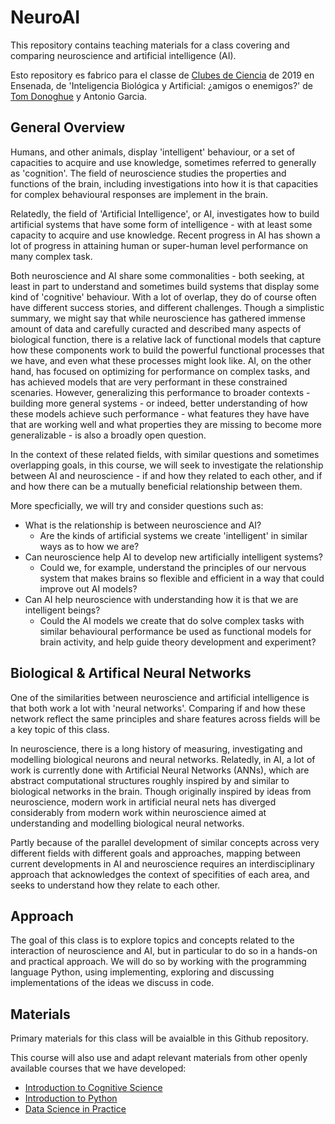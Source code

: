 # NeuroAI

This repository contains teaching materials for a class covering and comparing neuroscience and artificial intelligence (AI).

Esto repository es fabrico para el classe de [Clubes de Ciencia](https://www.clubesdeciencia.mx) de 2019 en Ensenada, de 'Inteligencia Biológica y Artificial: ¿amigos o enemigos?' de [Tom Donoghue](http://tomdonoghue.github.io) y Antonio Garcia.

## General Overview

Humans, and other animals, display 'intelligent' behaviour, or a set of capacities to acquire and use knowledge, sometimes referred to generally as 'cognition'. The field of neuroscience studies the properties and functions of the brain, including investigations into how it is that capacities for complex behavioural responses are implement in the brain.

Relatedly, the field of 'Artificial Intelligence', or AI, investigates how to build artificial systems that have some form of intelligence - with at least some capacity to acquire and use knowledge. Recent progress in AI has shown a lot of progress in attaining human or super-human level performance on many complex task.

Both neuroscience and AI share some commonalities - both seeking, at least in part to understand and sometimes build systems that display some kind of 'cognitive' behaviour. With a lot of overlap, they do of course often have different success stories, and different challenges. Though a simplistic summary, we might say that while neuroscience has gathered immense amount of data and carefully curacted and described many aspects of biological function, there is a relative lack of functional models that capture how these components work to build the powerful functional processes that we have, and even what these processes might look like. AI, on the other hand, has focused on optimizing for performance on complex tasks, and has achieved models that are very performant in these constrained scenaries. However, generalizing this performance to broader contexts - building more general systems - or indeed, better understanding of how these models achieve such performance - what features they have have that are working well and what properties they are missing to become more generalizable - is also a broadly open question.

In the context of these related fields, with similar questions and sometimes overlapping goals, in this course, we will seek to investigate the relationship between AI and neuroscience - if and how they related to each other, and if and how there can be a mutually beneficial relationship between them.

More specficially, we will try and consider questions such as:
- What is the relationship is between neuroscience and AI?
    - Are the kinds of artificial systems we create 'intelligent' in similar ways as to how we are?
- Can neuroscience help AI to develop new artificially intelligent systems?
    - Could we, for example, understand the principles of our nervous system that makes brains so flexible and efficient in a way that could improve out AI models?
- Can AI help neuroscience with understanding how it is that we are intelligent beings?
    - Could the AI models we create that do solve complex tasks with similar behavioural performance be used as functional models for brain activity, and help guide theory development and experiment?

## Biological & Artifical Neural Networks

One of the similarities between neuroscience and artificial intelligence is that both work a lot with 'neural networks'. Comparing if and how these network reflect the same principles and share features across fields will be a key topic of this class.

In neuroscience, there is a long history of measuring, investigating and modelling biological neurons and neural networks. Relatedly, in AI, a lot of work is currently done with Artificial Neural Networks (ANNs), which are abstract computational structures roughly inspired by and similar to biological networks in the brain. Though originally inspired by ideas from neuroscience, modern work in artificial neural nets has diverged considerably from modern work within neuroscience aimed at understanding and modelling biological neural networks.

Partly because of the parallel development of similar concepts across very different fields with different goals and approaches, mapping between current developments in AI and neuroscience requires an interdisciplinary approach that acknowledges the context of specifities of each area, and seeks to understand how they relate to each other.

## Approach

The goal of this class is to explore topics and concepts related to the interaction of neuroscience and AI, but in particular to do so in a hands-on and practical approach. We will do so by working with the programming language Python, using implementing, exploring and discussing implementations of the ideas we discuss in code.

## Materials

Primary materials for this class will be avaialble in this Github repository.

This course will also use and adapt relevant materials from other openly available courses that we have developed:
- [Introduction to Cognitive Science](https://github.com/TomDonoghue/CogSciClass)
- [Introduction to Python](https://github.com/COGS18)
- [Data Science in Practice](https://github.com/COGS108)
